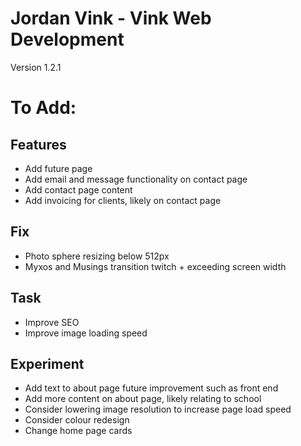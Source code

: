 # Jordan Vink - Vink Web Development
Version 1.2.1

# To Add:

## Features
- Add future page
- Add email and message functionality on contact page
- Add contact page content
- Add invoicing for clients, likely on contact page

## Fix
- Photo sphere resizing below 512px
- Myxos and Musings transition twitch + exceeding screen width

## Task
- Improve SEO
- Improve image loading speed

## Experiment
- Add text to about page future improvement such as front end
- Add more content on about page, likely relating to school
- Consider lowering image resolution to increase page load speed
- Consider colour redesign
- Change home page cards
